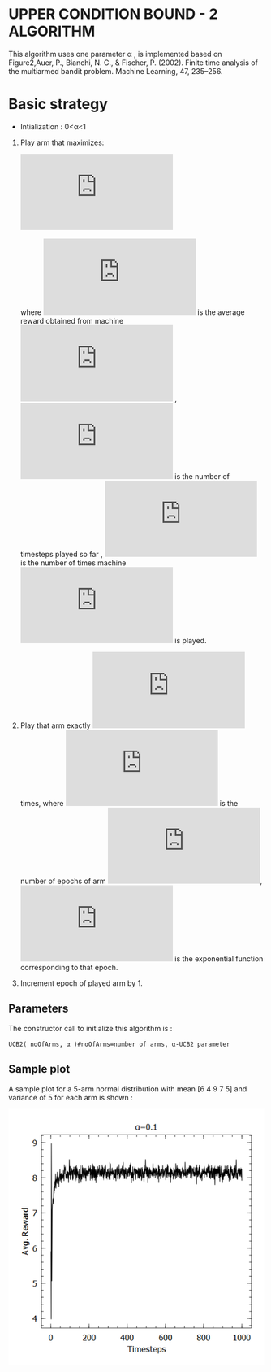 # UPPER CONDITION BOUND - 2 ALGORITHM
This algorithm uses one parameter α , is implemented based on Figure2,Auer, P., Bianchi, N. C., & Fischer, P. (2002). Finite time analysis of the multiarmed bandit problem. Machine Learning, 47, 235–256.
# Basic strategy
* Intialization : 0<α<1
1. Play arm that maximizes:

    ![](https://latex.codecogs.com/gif.latex?x_j%20&plus;%20%5Csqrt%7B%5Cfrac%7B2%5Cln%20n%7D%7Bn_j%7D%7D)

   where ![](https://latex.codecogs.com/gif.latex?x_j) is the average reward obtained from machine ![](https://latex.codecogs.com/gif.latex?j) , ![](https://latex.codecogs.com/gif.latex?n) is the number of timesteps played so far , ![](https://latex.codecogs.com/gif.latex?n_j) is the number of times machine ![](https://latex.codecogs.com/gif.latex?j) is played.
2. Play that arm exactly
   ![](https://latex.codecogs.com/gif.latex?%5Ctau%20%28r_j%20&plus;%201%29-%5Ctau%20%28r_j%29) times, where ![](https://latex.codecogs.com/gif.latex?r_j) is the number of epochs of arm ![](https://latex.codecogs.com/gif.latex?j), ![](https://latex.codecogs.com/gif.latex?%5Ctau%20%28r_j%29) is the exponential function corresponding to that epoch.
3. Increment epoch of played arm by 1.
## Parameters
The constructor call to initialize this algorithm is :

    UCB2( noOfArms, α )#noOfArms=number of arms, α-UCB2 parameter

## Sample plot
A sample plot for a 5-arm normal distribution with mean [6 4 9 7 5] and variance of 5 for each arm is shown :

![](https://github.com/UmaArunachalam8/Bandits.jl/blob/master/doc/Figures/ucb20.1alpha.png)
